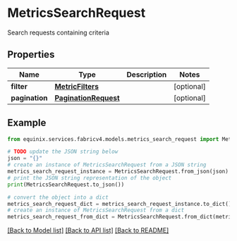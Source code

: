 # MetricsSearchRequest

Search requests containing criteria

## Properties

Name | Type | Description | Notes
------------ | ------------- | ------------- | -------------
**filter** | [**MetricFilters**](MetricFilters.md) |  | [optional] 
**pagination** | [**PaginationRequest**](PaginationRequest.md) |  | [optional] 

## Example

```python
from equinix.services.fabricv4.models.metrics_search_request import MetricsSearchRequest

# TODO update the JSON string below
json = "{}"
# create an instance of MetricsSearchRequest from a JSON string
metrics_search_request_instance = MetricsSearchRequest.from_json(json)
# print the JSON string representation of the object
print(MetricsSearchRequest.to_json())

# convert the object into a dict
metrics_search_request_dict = metrics_search_request_instance.to_dict()
# create an instance of MetricsSearchRequest from a dict
metrics_search_request_from_dict = MetricsSearchRequest.from_dict(metrics_search_request_dict)
```
[[Back to Model list]](../README.md#documentation-for-models) [[Back to API list]](../README.md#documentation-for-api-endpoints) [[Back to README]](../README.md)


